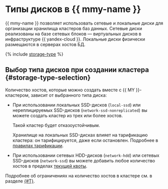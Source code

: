 # Типы дисков в {{ mmy-name }}


{{ mmy-name }} позволяет использовать сетевые и локальные диски для организации хранилища кластеров баз данных. Сетевые диски реализованы на базе сетевых блоков — виртуальных дисков в инфраструктуре {{ yandex-cloud }}. Локальные диски физически размещаются в серверах хостов БД.

{% include [storage-type](../../_includes/mdb/mmy/storage-type.md) %}

## Выбор типа дисков при создании кластера {#storage-type-selection}

Количество хостов, которые можно создать вместе с {{ MY }}-кластером, зависит от выбранного типа диска:

* При использовании локальных SSD-дисков (`local-ssd`) или нереплицируемых SSD-дисков (`network-ssd-nonreplicated`) вы можете создать кластер из трех или более хостов.

   Такой кластер будет отказоустойчивым.

   Хранилище на локальных SSD-дисках влияет на тарификацию кластера: он тарифицируется, даже если остановлен. Подробнее в [правилах тарификации](../pricing.md).

* При использовании сетевых HDD-дисков (`network-hdd`) или сетевых SSD-дисков (`network-ssd`) вы можете добавить любое количество хостов в пределах [текущей квоты](./limits.md).

Подробнее об ограничениях на количество хостов в кластере см. в разделе [{#T}](./limits.md).

